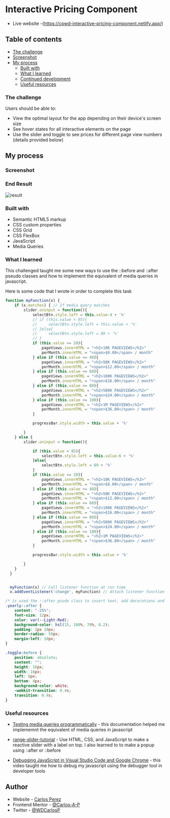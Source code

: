# Interactive Pricing Component

- Live website -(https://cpwd-interactive-pricing-component.netlify.app/)

## Table of contents

- [The challenge](#the-challenge)
- [Screenshot](#screenshot)
- [My process](#my-process)
  - [Built with](#built-with)
  - [What I learned](#what-i-learned)
  - [Continued development](#continued-development)
  - [Useful resources](#useful-resources)

### The challenge

Users should be able to:

- View the optimal layout for the app depending on their device's screen size
- See hover states for all interactive elements on the page
- Use the slider and toggle to see prices for different page view numbers (details provided below)

## My process

### Screenshot

### End Result

![result](https://user-images.githubusercontent.com/85038929/130330785-39a77f42-57ca-4e0e-a499-9c04a05a98c4.JPG)

### Built with

- Semantic HTML5 markup
- CSS custom properties
- CSS Grid
- CSS FlexBox
- JavaScript
- Media Queries

### What I learned

This challenged taught me some new ways to use the ::before and ::after pseudo classes and how to implement the equivalent of media queries in javascript.

Here is some code that I wrote in order to complete this task

```Javascript
function myFunction(x) {
    if (x.matches) { // If media query matches
        slider.oninput = function(){
            selectBtn.style.left = this.value-4 + '%'
            // if (this.value < 95){
            //     selectBtn.style.left = this.value + '%'
            // }else{
            //     selectBtn.style.left = 89 + '%'
            // }
            if (this.value <= 20){
                pageViews.innerHTML = "<h2>10K PAGEVIEWS</h2>"
                perMonth.innerHTML = "<span>$8.00</span> / month"
            } else if (this.value <= 40){
                pageViews.innerHTML = "<h2>50K PAGEVIEWS</h2>"
                perMonth.innerHTML = "<span>$12.00</span> / month"
            } else if (this.value <= 60){
                pageViews.innerHTML = "<h2>100K PAGEVIEWS</h2>"
                perMonth.innerHTML = "<span>$16.00</span> / month"
            } else if (this.value <= 80){
                pageViews.innerHTML = "<h2>500K PAGEVIEWS</h2>"
                perMonth.innerHTML = "<span>$24.00</span> / month"
            } else if (this.value <= 100){
                pageViews.innerHTML = "<h2>1M PAGEVIEWS</h2>"
                perMonth.innerHTML = "<span>$36.00</span> / month"
            }

            progressBar.style.width = this.value + '%'

        }
    } else {
        slider.oninput = function(){

            if (this.value < 95){
                selectBtn.style.left = this.value-6 + '%'
            }else{
                selectBtn.style.left = 89 + '%'
            }
            if (this.value <= 20){
                pageViews.innerHTML = "<h2>10K PAGEVIEWS</h2>"
                perMonth.innerHTML = "<span>$8.00</span> / month"
            } else if (this.value <= 40){
                pageViews.innerHTML = "<h2>50K PAGEVIEWS</h2>"
                perMonth.innerHTML = "<span>$12.00</span> / month"
            } else if (this.value <= 60){
                pageViews.innerHTML = "<h2>100K PAGEVIEWS</h2>"
                perMonth.innerHTML = "<span>$16.00</span> / month"
            } else if (this.value <= 80){
                pageViews.innerHTML = "<h2>500K PAGEVIEWS</h2>"
                perMonth.innerHTML = "<span>$24.00</span> / month"
            } else if (this.value <= 100){
                pageViews.innerHTML = "<h2>1M PAGEVIEWS</h2>"
                perMonth.innerHTML = "<span>$36.00</span> / month"
            }

            progressBar.style.width = this.value + '%'

        }
    }
  }


  myFunction(x) // Call listener function at run time
  x.addEventListener('change', myFunction) // Attach listener function on state changes
```

```CSS
/* is used the ::after psudo class to insert text, add decorations and change my slider */
.yearly::after {
	content: "-25%";
	font-size: 12px;
	color: var(--Light-Red);
	background-color: hsl(15, 100%, 70%, 0.2);
	padding: 2px 10px;
	border-radius: 50px;
	margin-left: 10px;
}

.toggle:before {
	position: absolute;
	content: "";
	height: 16px;
	width: 16px;
	left: 6px;
	bottom: 4px;
	background-color: white;
	-webkit-transition: 0.4s;
	transition: 0.4s;
}
```

### Useful resources

- [Testing media queries programmatically](https://developer.mozilla.org/en-US/docs/Web/CSS/Media_Queries/Testing_media_queries) - this documentation helped me implememnt the equivalent of media queries in javascript

- [range-slider-tutorial](https://www.youtube.com/watch?v=Ow0QjqmaRtQ&ab_channel=EasyTutorials) - Use HTML, CSS, and JavaScript to make a reactive slider with a label on top. I also learned to to make a popup using ::after or ::before

- [Debugging JavaScript in Visual Studio Code and Google Chrome](https://www.youtube.com/watch?v=AX7uybwukkk&ab_channel=JamesQQuick) - this video taught me how to debug my javascript using the debugger tool in developer tools

## Author

- Website - [Carlos Perez](https://github.com/Carlos-A-P/interactive-pricing-component-main)
- Frontend Mentor - [@Carlos-A-P](https://www.frontendmentor.io/profile/yourusername)
- Twitter - [@WDCarlosP](https://www.twitter.com/WDCarlosP)
